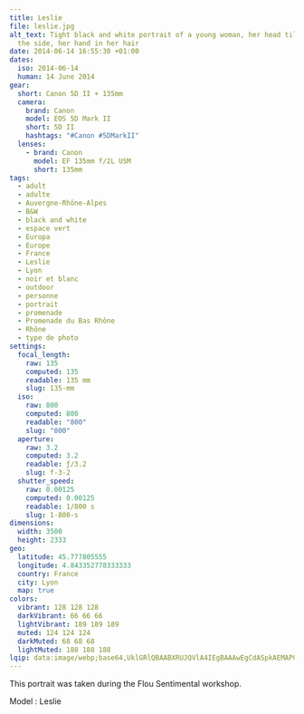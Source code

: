 ```yaml
---
title: Leslie
file: leslie.jpg
alt_text: Tight black and white portrait of a young woman, her head tilted to
  the side, her hand in her hair
date: 2014-06-14 16:55:30 +01:00
dates:
  iso: 2014-06-14
  human: 14 June 2014
gear:
  short: Canon 5D II + 135mm
  camera:
    brand: Canon
    model: EOS 5D Mark II
    short: 5D II
    hashtags: "#Canon #5DMarkII"
  lenses:
    - brand: Canon
      model: EF 135mm f/2L USM
      short: 135mm
tags:
  - adult
  - adulte
  - Auvergne-Rhône-Alpes
  - B&W
  - black and white
  - espace vert
  - Europa
  - Europe
  - France
  - Leslie
  - Lyon
  - noir et blanc
  - outdoor
  - personne
  - portrait
  - promenade
  - Promenade du Bas Rhône
  - Rhône
  - type de photo
settings:
  focal_length:
    raw: 135
    computed: 135
    readable: 135 mm
    slug: 135-mm
  iso:
    raw: 800
    computed: 800
    readable: "800"
    slug: "800"
  aperture:
    raw: 3.2
    computed: 3.2
    readable: ƒ/3.2
    slug: f-3-2
  shutter_speed:
    raw: 0.00125
    computed: 0.00125
    readable: 1/800 s
    slug: 1-800-s
dimensions:
  width: 3500
  height: 2333
geo:
  latitude: 45.777805555
  longitude: 4.843352778333333
  country: France
  city: Lyon
  map: true
colors:
  vibrant: 128 128 128
  darkVibrant: 66 66 66
  lightVibrant: 189 189 189
  muted: 124 124 124
  darkMuted: 68 68 68
  lightMuted: 188 188 188
lqip: data:image/webp;base64,UklGRlQBAABXRUJQVlA4IEgBAAAwEgCdASpkAEMAP0mUuFiwP7+juZpO2/ApCWkAEk9CB3/cYKuwGDOq4dvSfn23I2XHLREvIJevZUcTq7anT4QZ3EFDAjgzu2fu5W9LoOLxDQL4PZ9kh6Gu4mxrcGViCu43v00AQnQH7ENf0dfCvg92kBCFYcRjmDUkbmvf1RX6XqifT7vhszA/oBjZ26TPfp7+NJDFHXxd0ySgAP65yT4mzDazsmy+frR0+JpYYFc/yCu3oXlyIUpeHCuQJ71VZw/UQ6JF9JdJP08EwdoBOS8Wa7zv4McGM67Vj/ArnftZm9qmbO9I/btStJIfvP63+L2MjuCxMNaFxV2YZ3v+qvyEYm/tZf05yfNZOnRSCvXtJsSekqmDyjuZAH6nbp2MA+FTF/TGiT//tN6lI1YfAeY88/p+spyCHQebi60KSj69hCDRyqfjfAAA
---
```


This portrait was taken during the Flou Sentimental workshop.

Model : Leslie
